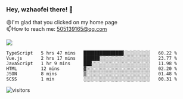 ### Hey, wzhaofei there! 👋

😄I'm glad that you clicked on my home page<br>
📫How to reach me: 505139165@qq.com<br>

![](https://github-readme-stats.vercel.app/api?username=wang-zhaofei&show_icons=true)

<!--START_SECTION:waka-->

```text
TypeScript   5 hrs 47 mins   ███████████████░░░░░░░░░░   60.22 %
Vue.js       2 hrs 17 mins   ██████░░░░░░░░░░░░░░░░░░░   23.77 %
JavaScript   1 hr 9 mins     ███░░░░░░░░░░░░░░░░░░░░░░   11.98 %
HTML         12 mins         ▓░░░░░░░░░░░░░░░░░░░░░░░░   02.20 %
JSON         8 mins          ▒░░░░░░░░░░░░░░░░░░░░░░░░   01.48 %
SCSS         1 min           ░░░░░░░░░░░░░░░░░░░░░░░░░   00.31 %
```

<!--END_SECTION:waka-->

![visitors](https://visitor-badge.glitch.me/badge?page_id=wzhaofei)


<!--
**wzhaofei/wzhaofei** is a ✨ _special_ ✨ repository because its `README.md` (this file) appears on your GitHub profile.

[<img align="right" width="50%" src="https://github-readme-stats.vercel.app/api?username=wzhaofei&show_icons=true">](https://metrics.lecoq.io/wzhaofei#gh-light-mode-only)

Here are some ideas to get you started:

- 🔭 I’m currently working on ...
- 🌱 I’m currently learning ...
- 👯 I’m looking to collaborate on ...
- 🤔 I’m looking for help with ...
- 💬 Ask me about ...
- 📫 How to reach me: ...
- 😄 Pronouns: ...
- ⚡ Fun fact: ...
-->
